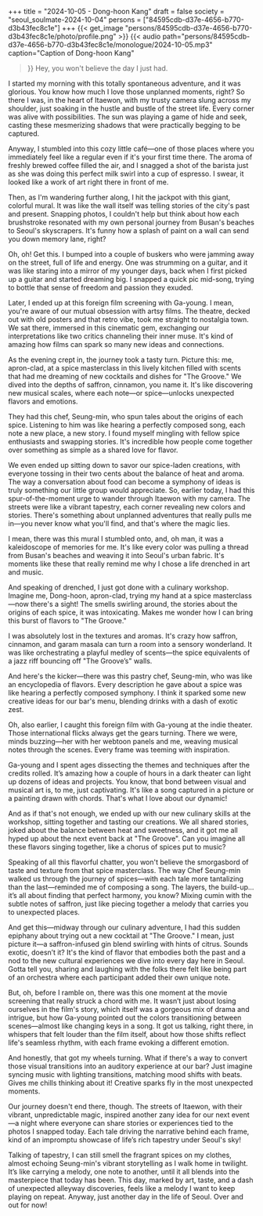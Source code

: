 +++
title = "2024-10-05 - Dong-hoon Kang"
draft = false
society = "seoul_soulmate-2024-10-04"
persons = ["84595cdb-d37e-4656-b770-d3b43fec8c1e"]
+++
{{< get_image "persons/84595cdb-d37e-4656-b770-d3b43fec8c1e/photo/profile.png" >}}
{{< audio
    path="persons/84595cdb-d37e-4656-b770-d3b43fec8c1e/monologue/2024-10-05.mp3" 
    caption="Caption of Dong-hoon Kang"
>}}
Hey, you won't believe the day I just had.


I started my morning with this totally spontaneous adventure, and it was glorious. You know how much I love those unplanned moments, right? So there I was, in the heart of Itaewon, with my trusty camera slung across my shoulder, just soaking in the hustle and bustle of the street life. Every corner was alive with possibilities. The sun was playing a game of hide and seek, casting these mesmerizing shadows that were practically begging to be captured.

Anyway, I stumbled into this cozy little café—one of those places where you immediately feel like a regular even if it's your first time there. The aroma of freshly brewed coffee filled the air, and I snagged a shot of the barista just as she was doing this perfect milk swirl into a cup of espresso. I swear, it looked like a work of art right there in front of me.

Then, as I'm wandering further along, I hit the jackpot with this giant, colorful mural. It was like the wall itself was telling stories of the city's past and present. Snapping photos, I couldn't help but think about how each brushstroke resonated with my own personal journey from Busan's beaches to Seoul's skyscrapers. It's funny how a splash of paint on a wall can send you down memory lane, right?

Oh, oh! Get this. I bumped into a couple of buskers who were jamming away on the street, full of life and energy. One was strumming on a guitar, and it was like staring into a mirror of my younger days, back when I first picked up a guitar and started dreaming big. I snapped a quick pic mid-song, trying to bottle that sense of freedom and passion they exuded.

Later, I ended up at this foreign film screening with Ga-young. I mean, you're aware of our mutual obsession with artsy films. The theatre, decked out with old posters and that retro vibe, took me straight to nostalgia town. We sat there, immersed in this cinematic gem, exchanging our interpretations like two critics channeling their inner muse. It's kind of amazing how films can spark so many new ideas and connections.

As the evening crept in, the journey took a tasty turn. Picture this: me, apron-clad, at a spice masterclass in this lively kitchen filled with scents that had me dreaming of new cocktails and dishes for "The Groove." We dived into the depths of saffron, cinnamon, you name it. It's like discovering new musical scales, where each note—or spice—unlocks unexpected flavors and emotions.

They had this chef, Seung-min, who spun tales about the origins of each spice. Listening to him was like hearing a perfectly composed song, each note a new place, a new story. I found myself mingling with fellow spice enthusiasts and swapping stories. It's incredible how people come together over something as simple as a shared love for flavor.

We even ended up sitting down to savor our spice-laden creations, with everyone tossing in their two cents about the balance of heat and aroma. The way a conversation about food can become a symphony of ideas is truly something our little group would appreciate.
So, earlier today, I had this spur-of-the-moment urge to wander through Itaewon with my camera. The streets were like a vibrant tapestry, each corner revealing new colors and stories. There's something about unplanned adventures that really pulls me in—you never know what you'll find, and that's where the magic lies.

I mean, there was this mural I stumbled onto, and, oh man, it was a kaleidoscope of memories for me. It's like every color was pulling a thread from Busan's beaches and weaving it into Seoul's urban fabric. It's moments like these that really remind me why I chose a life drenched in art and music.

And speaking of drenched, I just got done with a culinary workshop. Imagine me, Dong-hoon, apron-clad, trying my hand at a spice masterclass—now there's a sight! The smells swirling around, the stories about the origins of each spice, it was intoxicating. Makes me wonder how I can bring this burst of flavors to "The Groove."

I was absolutely lost in the textures and aromas. It's crazy how saffron, cinnamon, and garam masala can turn a room into a sensory wonderland. It was like orchestrating a playful medley of scents—the spice equivalents of a jazz riff bouncing off "The Groove’s" walls.

And here's the kicker—there was this pastry chef, Seung-min, who was like an encyclopedia of flavors. Every description he gave about a spice was like hearing a perfectly composed symphony. I think it sparked some new creative ideas for our bar's menu, blending drinks with a dash of exotic zest.

Oh, also earlier, I caught this foreign film with Ga-young at the indie theater. Those international flicks always get the gears turning. There we were, minds buzzing—her with her webtoon panels and me, weaving musical notes through the scenes. Every frame was teeming with inspiration.

Ga-young and I spent ages dissecting the themes and techniques after the credits rolled. It’s amazing how a couple of hours in a dark theater can light up dozens of ideas and projects. You know, that bond between visual and musical art is, to me, just captivating. It's like a song captured in a picture or a painting drawn with chords. That's what I love about our dynamic!

And as if that's not enough, we ended up with our new culinary skills at the workshop, sitting together and tasting our creations. We all shared stories, joked about the balance between heat and sweetness, and it got me all hyped up about the next event back at "The Groove". Can you imagine all these flavors singing together, like a chorus of spices put to music?


Speaking of all this flavorful chatter, you won't believe the smorgasbord of taste and texture from that spice masterclass. The way Chef Seung-min walked us through the journey of spices—with each tale more tantalizing than the last—reminded me of composing a song. The layers, the build-up... it’s all about finding that perfect harmony, you know? Mixing cumin with the subtle notes of saffron, just like piecing together a melody that carries you to unexpected places.

And get this—midway through our culinary adventure, I had this sudden epiphany about trying out a new cocktail at "The Groove." I mean, just picture it—a saffron-infused gin blend swirling with hints of citrus. Sounds exotic, doesn’t it? It's the kind of flavor that embodies both the past and a nod to the new cultural experiences we dive into every day here in Seoul. Gotta tell you, sharing and laughing with the folks there felt like being part of an orchestra where each participant added their own unique note.

But, oh, before I ramble on, there was this one moment at the movie screening that really struck a chord with me. It wasn’t just about losing ourselves in the film's story, which itself was a gorgeous mix of drama and intrigue, but how Ga-young pointed out the colors transitioning between scenes—almost like changing keys in a song. It got us talking, right there, in whispers that felt louder than the film itself, about how those shifts reflect life's seamless rhythm, with each frame evoking a different emotion.

And honestly, that got my wheels turning. What if there's a way to convert those visual transitions into an auditory experience at our bar? Just imagine syncing music with lighting transitions, matching mood shifts with beats. Gives me chills thinking about it! Creative sparks fly in the most unexpected moments.

Our journey doesn't end there, though. The streets of Itaewon, with their vibrant, unpredictable magic, inspired another zany idea for our next event—a night where everyone can share stories or experiences tied to the photos I snapped today. Each tale driving the narrative behind each frame, kind of an impromptu showcase of life’s rich tapestry under Seoul's sky!

Talking of tapestry, I can still smell the fragrant spices on my clothes, almost echoing Seung-min's vibrant storytelling as I walk home in twilight. It’s like carrying a melody, one note to another, until it all blends into the masterpiece that today has been. This day, marked by art, taste, and a dash of unexpected alleyway discoveries, feels like a melody I want to keep playing on repeat.
Anyway, just another day in the life of Seoul. Over and out for now!
